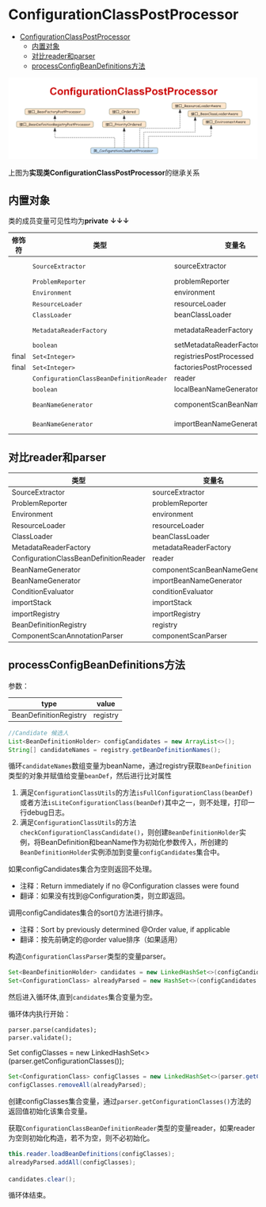 # ConfigurationClassPostProcessor

<!-- TOC -->

- [ConfigurationClassPostProcessor](#configurationclasspostprocessor)
  - [内置对象](#内置对象)
  - [对比reader和parser](#对比reader和parser)
  - [processConfigBeanDefinitions方法](#processconfigbeandefinitions方法)

<!-- /TOC -->

![ae](../img/ConfigurationClassPostProcessor.png)

上图为**实现类ConfigurationClassPostProcessor**的继承关系

## 内置对象

类的成员变量可见性均为**private** **↓↓↓**

| 修饰符 | 类型  | 变量名 | 默认值
---|---|---|---
|| `SourceExtractor` | sourceExtractor | new PassThroughSourceExtractor()
|| `ProblemReporter` | problemReporter | new FailFastProblemReporter()
|| `Environment` | environment | 
|| `ResourceLoader` |  resourceLoader | new DefaultResourceLoader()
|| `ClassLoader` |  beanClassLoader | ClassUtils.getDefaultClassLoader()
|| `MetadataReaderFactory` |  metadataReaderFactory | new CachingMetadataReaderFactory()
|| `boolean` |  setMetadataReaderFactoryCalled | false
|final | `Set<Integer>` |  registriesPostProcessed  | `new HashSet<>()`
|final | `Set<Integer>` |  factoriesPostProcessed | `new HashSet<>()`
|| `ConfigurationClassBeanDefinitionReader` |  reader | 
|| `boolean` |  localBeanNameGeneratorSet| false
|| `BeanNameGenerator` |  componentScanBeanNameGenerator | new AnnotationBeanNameGenerator()
|| `BeanNameGenerator` |  importBeanNameGenerator | new AnnotationBeanNameGenerator()

## 对比reader和parser

| 类型  | 变量名 |ConfigurationClassPostProcessor| reader | parser
---|---|---|---|---
| SourceExtractor | sourceExtractor |√|√|
| ProblemReporter | problemReporter |√| |√
| Environment | environment |√| √|√
| ResourceLoader |  resourceLoader |√|√|√
| ClassLoader |  beanClassLoader |√| |
| MetadataReaderFactory |  metadataReaderFactory |√| |√
| ConfigurationClassBeanDefinitionReader |  reader |√| |
| BeanNameGenerator |  componentScanBeanNameGenerator |√| |
| BeanNameGenerator |  importBeanNameGenerator |√|√|
| ConditionEvaluator |  conditionEvaluator ||√|√|
|importStack|importStack|||√|
|importRegistry|importRegistry||√||
|BeanDefinitionRegistry|registry||√|√|
|ComponentScanAnnotationParser|componentScanParser|||√


## processConfigBeanDefinitions方法

参数：

| type  |  value | 
|---|---|
| BeanDefinitionRegistry  | registry  |

``` java
//Candidate 候选人
List<BeanDefinitionHolder> configCandidates = new ArrayList<>();
String[] candidateNames = registry.getBeanDefinitionNames();
```

循环`candidateNames`数组变量为beanName，通过registry获取`BeanDefinition`类型的对象并赋值给变量`beanDef`，然后进行比对属性

1. 满足`ConfigurationClassUtils`的方法`isFullConfigurationClass(beanDef)`或者方法`isLiteConfigurationClass(beanDef)`其中之一，则不处理，打印一行debug日志。
2. 满足`ConfigurationClassUtils`的方法`checkConfigurationClassCandidate()`，则创建`BeanDefinitionHolder`实例，将BeanDefinition和beanName作为初始化参数传入，所创建的`BeanDefinitionHolder`实例添加到变量`configCandidates`集合中。

如果configCandidates集合为空则返回不处理。
- 注释：Return immediately if no @Configuration classes were found
- 翻译：如果没有找到@Configuration类，则立即返回。
  
调用configCandidates集合的sort()方法进行排序。
- 注释：Sort by previously determined @Order value, if applicable
- 翻译：按先前确定的@order value排序（如果适用）

构造`ConfigurationClassParser`类型的变量parser。

``` java
Set<BeanDefinitionHolder> candidates = new LinkedHashSet<>(configCandidates);
Set<ConfigurationClass> alreadyParsed = new HashSet<>(configCandidates.size());
```

然后进入循环体,直到`candidates`集合变量为空。

循环体内执行开始：

```
parser.parse(candidates);
parser.validate();
```
Set<ConfigurationClass> configClasses = new LinkedHashSet<>(parser.getConfigurationClasses());


``` java
Set<ConfigurationClass> configClasses = new LinkedHashSet<>(parser.getConfigurationClasses());
configClasses.removeAll(alreadyParsed);
```
创建configClasses集合变量，通过`parser.getConfigurationClasses()`方法的返回值初始化该集合变量。

获取`ConfigurationClassBeanDefinitionReader`类型的变量reader，如果reader为空则初始化构造，若不为空，则不必初始化。

``` java
this.reader.loadBeanDefinitions(configClasses);
alreadyParsed.addAll(configClasses);

candidates.clear();
```

循环体结束。